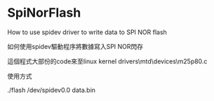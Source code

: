 # SpiNorFlash
How to use spidev driver to write data to SPI NOR flash

如何使用spidev驅動程序將數據寫入SPI NOR閃存

這個程式大部份的code來至linux kernel drivers\mtd\devices\m25p80.c


使用方式

./flash /dev/spidev0.0 data.bin

